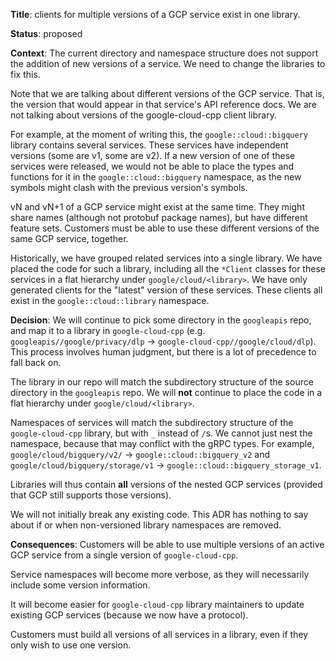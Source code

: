 **Title**: clients for multiple versions of a GCP service exist in one library.

**Status**: proposed

**Context**:
The current directory and namespace structure does not support the addition of
new versions of a service. We need to change the libraries to fix this.

Note that we are talking about different versions of the GCP service. That is,
the version that would appear in that service's API reference docs. We are not
talking about versions of the google-cloud-cpp client library.

For example, at the moment of writing this, the `google::cloud::bigquery`
library contains several services. These services have independent versions
(some are v1, some are v2). If a new version of one of these services were
released, we would not be able to place the types and functions for it in the
`google::cloud::bigquery` namespace, as the new symbols might clash with the
previous version's symbols.

vN and vN+1 of a GCP service might exist at the same time. They might share
names (although not protobuf package names), but have different feature sets.
Customers must be able to use these different versions of the same GCP service,
together.

Historically, we have grouped related services into a single library. We have
placed the code for such a library, including all the `*Client` classes for
these services in a flat hierarchy under `google/cloud/<library>`. We have only
generated clients for the "latest" version of these services. These clients all
exist in the `google::cloud::library` namespace.

**Decision**:
We will continue to pick some directory in the `googleapis` repo, and map it to
a library in `google-cloud-cpp` (e.g. `googleapis//google/privacy/dlp` ->
`google-cloud-cpp//google/cloud/dlp`). This process involves human judgment, but
there is a lot of precedence to fall back on.

The library in our repo will match the subdirectory structure of the source
directory in the `googleapis` repo. We will **not** continue to place the code
in a flat hierarchy under `google/cloud/<library>`.

Namespaces of services will match the subdirectory structure of the
`google-cloud-cpp` library, but with `_` instead of `/`s. We cannot just nest
the namespace, because that may conflict with the gRPC types. For example,
`google/cloud/bigquery/v2/` -> `google::cloud::bigquery_v2` and
`google/cloud/bigquery/storage/v1` -> `google::cloud::bigquery_storage_v1`.

Libraries will thus contain **all** versions of the nested GCP services
(provided that GCP still supports those versions).

We will not initially break any existing code. This ADR has nothing to say about
if or when non-versioned library namespaces are removed.

**Consequences**:
Customers will be able to use multiple versions of an active GCP service from a
single version of `google-cloud-cpp`.

Service namespaces will become more verbose, as they will necessarily
include some version information.

It will become easier for `google-cloud-cpp` library maintainers to update
existing GCP services (because we now have a protocol).

Customers must build all versions of all services in a library, even if they
only wish to use one version.
